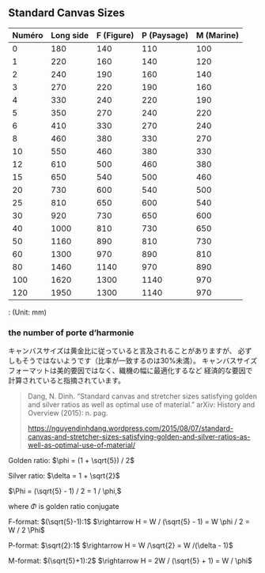 ## Standard Canvas Sizes

| Numéro | Long side | F (Figure) | P (Paysage) | M (Marine) |
| :----- | :-------- | :--------- | :---------- | :--------- |
| 0      | 180       | 140        | 110         | 100        |
| 1      | 220       | 160        | 140         | 120        |
| 2      | 240       | 190        | 160         | 140        |
| 3      | 270       | 220        | 190         | 160        |
| 4      | 330       | 240        | 220         | 190        |
| 5      | 350       | 270        | 240         | 220        |
| 6      | 410       | 330        | 270         | 240        |
| 8      | 460       | 380        | 330         | 270        |
| 10     | 550       | 460        | 380         | 330        |
| 12     | 610       | 500        | 460         | 380        |
| 15     | 650       | 540        | 500         | 460        |
| 20     | 730       | 600        | 540         | 500        |
| 25     | 810       | 650        | 600         | 540        |
| 30     | 920       | 730        | 650         | 600        |
| 40     | 1000      | 810        | 730         | 650        |
| 50     | 1160      | 890        | 810         | 730        |
| 60     | 1300      | 970        | 890         | 810        |
| 80     | 1460      | 1140       | 970         | 890        |
| 100    | 1620      | 1300       | 1140        | 970        |
| 120    | 1950      | 1300       | 1140        | 970        |

  : (Unit: mm)


### the number of porte d’harmonie

キャンバスサイズは黄金比に従っていると言及されることがありますが、
必ずしもそうではないようです（比率が一致するのは30%未満）。
キャンバスサイズフォーマットは美的要因ではなく、織機の幅に最適化するなど
経済的な要因で計算されていると指摘されています。

> Dang, N. Dinh. “Standard canvas and stretcher sizes satisfying golden and silver ratios as well as optimal use of material.” arXiv: History and Overview (2015): n. pag.
>
> https://nguyendinhdang.wordpress.com/2015/08/07/standard-canvas-and-stretcher-sizes-satisfying-golden-and-silver-ratios-as-well-as-optimal-use-of-material/
>

Golden ratio: $\phi = (1 + \sqrt{5}) / 2$

Silver ratio: $\delta = 1 + \sqrt{2}$

$\Phi = (\sqrt{5} - 1) / 2 = 1 / \phi,$

where $\Phi$ is golden ratio conjugate

F-format: $(\sqrt{5}-1):1$
$\rightarrow H = W / (\sqrt{5} - 1) = W \phi / 2 = W / 2 \Phi$

P-format: $\sqrt{2}:1$
$\rightarrow H = W /\sqrt{2} = W /(\delta - 1)$

M-format: $(\sqrt{5}+1):2$
$\rightarrow H = 2W / (\sqrt{5} + 1) = W / \phi$
